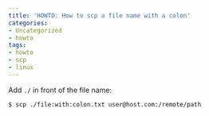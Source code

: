 ```yaml
---
title: 'HOWTO: How to scp a file name with a colon'
categories:
- Uncategorized
- howto
tags:
- howto
- scp
- linux
---
```

Add `./` in front of the file name:

```
$ scp ./file:with:colon.txt user@host.com:/remote/path
```
